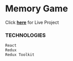 # Memory Game

Click [**here**](https://BeyzaaKoroglu.github.io/React-MemoryGame/) for Live Project

### TECHNOLOGIES

```sh
React
Redux
Redux Toolkit
```
